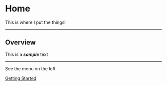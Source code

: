 # Home

This is where I put the things!

---

## Overview

This is a ***sample*** text


---

See the menu on the left


[Getting Started](#getting-started)
